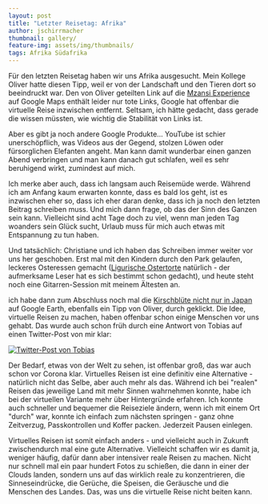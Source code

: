 ```yaml
---
layout: post
title: "Letzter Reisetag: Afrika"
author: jschirrmacher
thumbnail: gallery/
feature-img: assets/img/thumbnails/
tags: Afrika Südafrika
---
```

<div class="author joachim"></div>

Für den letzten Reisetag haben wir uns Afrika ausgesucht. Mein Kollege Oliver hatte diesen Tipp, weil er von der Landschaft und den Tieren dort so beeindruckt war. Den von Oliver geteilten Link auf die [Mzansi Experience](https://blog.google/products/maps/the-mzansi-experience-discover-south/) auf Google Maps enthält leider nur tote Links, Google hat offenbar die virtuelle Reise inzwischen entfernt. Seltsam, ich hätte gedacht, dass gerade die wissen müssten, wie wichtig die Stabilität von Links ist.

Aber es gibt ja noch andere Google Produkte... YouTube ist schier unerschöpflich, was Videos aus der Gegend, stolzen Löwen oder fürsorglichen Elefanten angeht. Man kann damit wunderbar einen ganzen Abend verbringen und man kann danach gut schlafen, weil es sehr beruhigend wirkt, zumindest auf mich.

Ich merke aber auch, dass ich langsam auch Reisemüde werde. Während ich am Anfang kaum erwarten konnte, dass es bald los geht, ist es inzwischen eher so, dass ich eher daran denke, dass ich ja noch den letzten Beitrag schreiben muss. Und mich dann frage, ob das der Sinn des Ganzen sein kann. Vielleicht sind acht Tage doch zu viel, wenn man jeden Tag woanders sein Glück sucht, Urlaub muss für mich auch etwas mit Entspannung zu tun haben.

Und tatsächlich: Christiane und ich haben das Schreiben immer weiter vor uns her geschoben. Erst mal mit den Kindern durch den Park gelaufen, leckeres Osteressen gemacht ([Ligurische Ostertorte](https://kochbuch.cgerigk.de/ligurische-ostertorte) natürlich - der aufmerksame Leser hat es sich bestimmt schon gedacht), und heute steht noch eine Gitarren-Session mit meinem Ältesten an.





<div class="author joachim"></div>

ich habe dann zum Abschluss noch mal die [Kirschblüte nicht nur in Japan](https://earth.google.com/web/@35.63111723,139.71334728,11.1536772a,500d,35y,299.63303932h,0t,0r/data=CjoSOBIgM2RmNTg4NmIzYjdmMTFlOTg3Y2FiNzY2YzlkM2U2ZjYiFGVmX2djc19sb2NhbGd1aWRlc18w) auf Google Earth, ebenfalls ein Tipp von Oliver, durch geklickt. Die Idee, virtuelle Reisen zu machen, haben offenbar schon einige Menschen vor uns gehabt. Das wurde auch schon früh durch eine Antwort von Tobias auf einen Twitter-Post von mir klar:

[![Twitter-Post von Tobias]()](https://twitter.com/tobleis/status/1245604356377817091)

Der Bedarf, etwas von der Welt zu sehen, ist offenbar groß, das war auch schon vor Corona klar. Virtuelles Reisen ist eine definitiv eine Alternative - natürlich nicht das Selbe, aber auch mehr als das. Während ich bei "realen" Reisen das jeweilige Land mit mehr Sinnen wahrnehmen konnte, habe ich bei der virtuellen Variante mehr über Hintergründe erfahren. Ich konnte auch schneller und bequemer die Reiseziele ändern, wenn ich mit einem Ort "durch" war, konnte ich einfach zum nächsten springen - ganz ohne Zeitverzug, Passkontrollen und Koffer packen. Jederzeit Pausen einlegen.

Virtuelles Reisen ist somit einfach anders - und vielleicht auch in Zukunft zwischendurch mal eine gute Alternative. Vielleicht schaffen wir es damit ja, weniger häufig, dafür dann aber intensiver reale Reisen zu machen. Nicht nur schnell mal ein paar hundert Fotos zu schießen, die dann in einer der Clouds landen, sondern uns auf das wirklich reale zu konzentrieren, die Sinneseindrücke, die Gerüche, die Speisen, die Geräusche und die Menschen des Landes. Das, was uns die virtuelle Reise nicht beiten kann.
